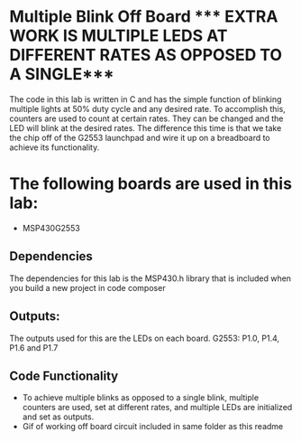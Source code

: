 # Multiple Blink Off Board *** EXTRA WORK IS MULTIPLE LEDS AT DIFFERENT RATES AS OPPOSED TO A SINGLE***
The code in this lab is written in C and has the simple function of blinking multiple lights at 50% duty cycle and any desired rate. To accomplish this, counters are used to count at certain rates. They can be changed and the LED will blink at the desired rates. The difference this time is that we take the chip off of the G2553 launchpad and wire it up on a breadboard to achieve its functionality.

# The following boards are used in this lab:
* MSP430G2553

## Dependencies
The dependencies for this lab is the MSP430.h library that is included when you build a new project in code composer

## Outputs:
The outputs used for this are the LEDs on each board. 
G2553: P1.0, P1.4, P1.6 and P1.7

## Code Functionality
* To achieve multiple blinks as opposed to a single blink, multiple counters are used, set at different rates, and multiple LEDs are initialized and set as outputs.
* Gif of working off board circuit included in same folder as this readme